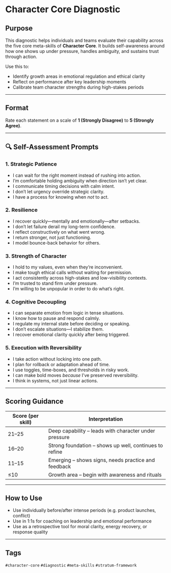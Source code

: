 # Character Core Diagnostic

## Purpose
This diagnostic helps individuals and teams evaluate their capability across the five core meta-skills of **Character Core**. It builds self-awareness around how one shows up under pressure, handles ambiguity, and sustains trust through action.

Use this to:
- Identify growth areas in emotional regulation and ethical clarity
- Reflect on performance after key leadership moments
- Calibrate team character strengths during high-stakes periods

---

## Format
Rate each statement on a scale of **1 (Strongly Disagree)** to **5 (Strongly Agree)**.

---

## 🔍 Self-Assessment Prompts

### 1. Strategic Patience
- I can wait for the right moment instead of rushing into action.
- I’m comfortable holding ambiguity when direction isn’t yet clear.
- I communicate timing decisions with calm intent.
- I don’t let urgency override strategic clarity.
- I have a process for knowing when *not* to act.

### 2. Resilience
- I recover quickly—mentally and emotionally—after setbacks.
- I don’t let failure derail my long-term confidence.
- I reflect constructively on what went wrong.
- I return stronger, not just functioning.
- I model bounce-back behavior for others.

### 3. Strength of Character
- I hold to my values, even when they’re inconvenient.
- I make tough ethical calls without waiting for permission.
- I act consistently across high-stakes and low-visibility contexts.
- I’m trusted to stand firm under pressure.
- I’m willing to be unpopular in order to do what’s right.

### 4. Cognitive Decoupling
- I can separate emotion from logic in tense situations.
- I know how to pause and respond calmly.
- I regulate my internal state before deciding or speaking.
- I don’t escalate situations—I stabilize them.
- I recover emotional clarity quickly after being triggered.

### 5. Execution with Reversibility
- I take action without locking into one path.
- I plan for rollback or adaptation ahead of time.
- I use toggles, time-boxes, and thresholds in risky work.
- I can make bold moves *because* I’ve preserved reversibility.
- I think in systems, not just linear actions.

---

## Scoring Guidance

| Score (per skill) | Interpretation |
|------------------|----------------|
| 21–25 | Deep capability – leads with character under pressure |
| 16–20 | Strong foundation – shows up well, continues to refine |
| 11–15 | Emerging – shows signs, needs practice and feedback |
| ≤10   | Growth area – begin with awareness and rituals |

---

## How to Use
- Use individually before/after intense periods (e.g. product launches, conflict)
- Use in 1:1s for coaching on leadership and emotional performance
- Use as a retrospective tool for moral clarity, energy recovery, or response quality

---

## Tags
`#character-core` `#diagnostic` `#meta-skills` `#stratum-framework`

